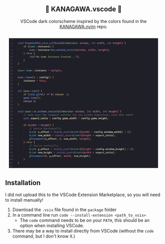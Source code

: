 <p align="center">
  <h2 align="center">🌊 KANAGAWA.vscode 🌊</h2>
</p>

<p align="center">VSCode dark colorscheme inspired by the colors found in the <a href="https://github.com/rebelot/kanagawa.nvim">KANAGAWA.nvim</a> repo.</p>

<p align="center">
  <h2 align="center"><img src="img/screenshot.png" width="480px"></h2>
</p>

## Installation

I did not upload this to the VSCode Extension Marketplace, so you will need to install manually!

1. Download the `.vsix` file found in the `package` folder
2. In a command line run `code --install-extension <path_to_vsix>`
    - The `code` command needs to be on your `PATH`, this should be an option when installing VSCode.
3. There may be a way to install directly from VSCode (without the `code` command, but I don't know it.)